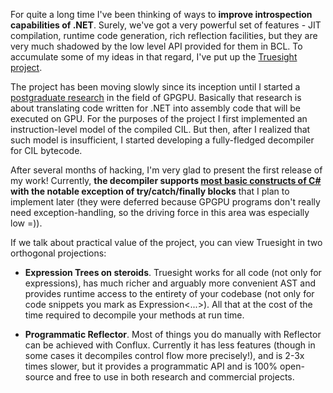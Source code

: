 For quite a long time I've been thinking of ways to **improve introspection capabilities of .NET**. Surely, we've got a very powerful set of features - JIT compilation, runtime code generation, rich reflection facilities, but they are very much shadowed by the low level API provided for them in BCL. To accumulate some of my ideas in that regard, I've put up the [Truesight project](http://code.google.com/p/truesight/).

The project has been moving slowly since its inception until I started a [postgraduate research](http://code.google.com/p/conflux) in the field of GPGPU. Basically that research is about translating code written for .NET into assembly code that will be executed on GPU. For the purposes of the project I first implemented an instruction-level model of the compiled CIL. But then, after I realized that such model is insufficient, I started developing a fully-fledged decompiler for CIL bytecode.

After several months of hacking, I'm very glad to present the first release of my work! Currently, **the decompiler supports [most basic constructs of C#](http://code.google.com/p/truesight-lite/wiki/HirAndIdioms) with the notable exception of try/catch/finally blocks** that I plan to implement later (they were deferred because GPGPU programs don't really need exception-handling, so the driving force in this area was especially low =)).

If we talk about practical value of the project, you can view Truesight in two orthogonal projections:
  * **Expression Trees on steroids**. Truesight works for all code (not only for expressions), has much richer and arguably more convenient AST and provides runtime access to the entirety of your codebase (not only for code snippets you mark as Expression<...>). All that at the cost of the time required to decompile your methods at run time.

  * **Programmatic Reflector**. Most of things you do manually with Reflector can be achieved with Conflux. Currently it has less features (though in some cases it decompiles control flow more precisely!), and is 2-3x times slower, but it provides a programmatic API and is 100% open-source and free to use in both research and commercial projects.